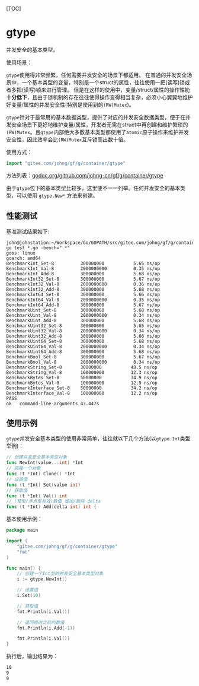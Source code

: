 [TOC]

# gtype

并发安全的基本类型。

使用场景：

`gtype`使用得非常频繁，任何需要并发安全的场景下都适用。
在普通的并发安全场景中，一个基本类型的变量，特别是一个struct的属性，往往使用一把(读写)锁或者多把(读写)锁来进行管理。
但是在这样的使用中，变量/struct/属性的操作性能**十分低下**，且由于锁机制的存在往往使得操作变得相当复杂，必须小心翼翼地维护好变量/属性的并发安全性(特别是使用到的`(RW)Mutex`)。

`gtype`针对于最常用的基本数据类型，提供了对应的并发安全数据类型，便于在并发安全场景下更好地维护变量/属性，开发者无需在struct中再创建和维护繁琐的`(RW)Mutex`。且`gtype`内部绝大多数基本类型都使用了`atomic`原子操作来维护并发安全性，因此效率会比`(RW)Mutex`互斥锁高出数十倍。

使用方式：
```go
import "gitee.com/johng/gf/g/container/gtype"
```
方法列表：[godoc.org/github.com/johng-cn/gf/g/container/gtype](https://godoc.org/github.com/johng-cn/gf/g/container/gtype)

由于`gtype`包下的基本类型比较多，这里便不一一列举。任何并发安全的基本类型，可以使用 `gtype.New*` 方法来创建。


## 性能测试

基准测试结果如下:
```shell
john@johnstation:~/Workspace/Go/GOPATH/src/gitee.com/johng/gf/g/container/gtype$ go test *.go -bench=".*"
goos: linux
goarch: amd64
BenchmarkInt_Set-8          300000000           5.65 ns/op
BenchmarkInt_Val-8          2000000000          0.35 ns/op
BenchmarkInt_Add-8          300000000           5.68 ns/op
BenchmarkInt32_Set-8        300000000           5.67 ns/op
BenchmarkInt32_Val-8        2000000000          0.36 ns/op
BenchmarkInt32_Add-8        300000000           5.68 ns/op
BenchmarkInt64_Set-8        300000000           5.66 ns/op
BenchmarkInt64_Val-8        2000000000          0.35 ns/op
BenchmarkInt64_Add-8        300000000           5.67 ns/op
BenchmarkUint_Set-8         300000000           5.68 ns/op
BenchmarkUint_Val-8         2000000000          0.34 ns/op
BenchmarkUint_Add-8         300000000           5.68 ns/op
BenchmarkUint32_Set-8       300000000           5.65 ns/op
BenchmarkUint32_Val-8       2000000000          0.34 ns/op
BenchmarkUint32_Add-8       300000000           5.66 ns/op
BenchmarkUint64_Set-8       300000000           5.68 ns/op
BenchmarkUint64_Val-8       2000000000          0.34 ns/op
BenchmarkUint64_Add-8       300000000           5.68 ns/op
BenchmarkBool_Set-8         300000000           5.67 ns/op
BenchmarkBool_Val-8         2000000000          0.34 ns/op
BenchmarkString_Set-8       30000000           48.5 ns/op
BenchmarkString_Val-8       100000000          12.3 ns/op
BenchmarkBytes_Set-8        50000000           34.9 ns/op
BenchmarkBytes_Val-8        100000000          12.5 ns/op
BenchmarkInterface_Set-8    50000000           34.2 ns/op
BenchmarkInterface_Val-8    100000000          12.2 ns/op
PASS
ok   command-line-arguments 43.447s
```


## 使用示例

`gtype`并发安全基本类型的使用非常简单，往往就以下几个方法(以`gtype.Int`类型举例)：

```go
// 创建并发安全基本类型对象
func NewInt(value...int) *Int
// 克隆一个对象
func (t *Int) Clone() *Int
// 设置值
func (t *Int) Set(value int)
// 获取值
func (t *Int) Val() int
// (整型/浮点型有效)数值 增加/删除 delta
func (t *Int) Add(delta int) int {
```

基本使用示例：

```go
package main

import (
    "gitee.com/johng/gf/g/container/gtype"
    "fmt"
)

func main() {
    // 创建一个Int型的并发安全基本类型对象
    i := gtype.NewInt()

    // 设置值
    i.Set(10)

    // 获取值
    fmt.Println(i.Val())

    // 返回修改之前的数值
    fmt.Println(i.Add(-1))

    fmt.Println(i.Val())
}
```

执行后，输出结果为：
```html
10
9
9
```
